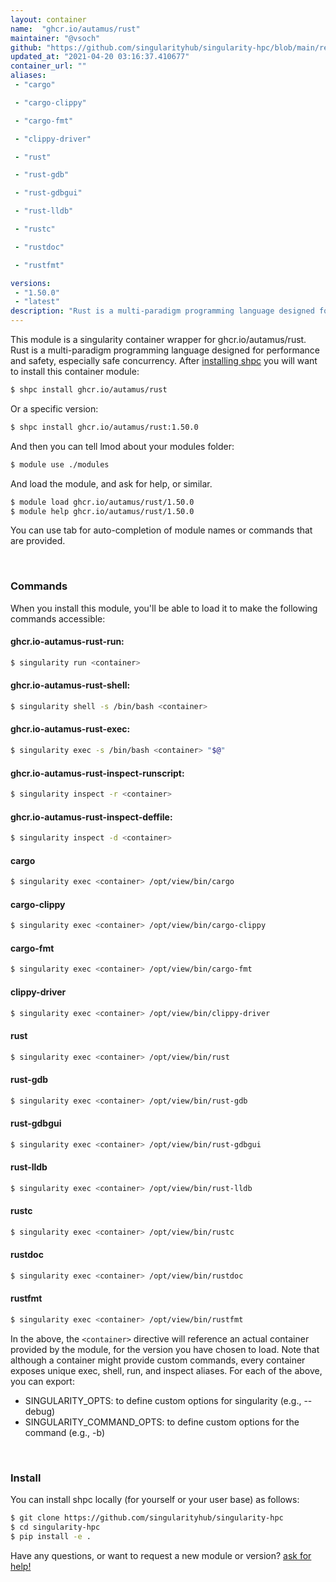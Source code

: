 ```yaml
---
layout: container
name:  "ghcr.io/autamus/rust"
maintainer: "@vsoch"
github: "https://github.com/singularityhub/singularity-hpc/blob/main/registry/ghcr.io/autamus/rust/container.yaml"
updated_at: "2021-04-20 03:16:37.410677"
container_url: ""
aliases:
 - "cargo"

 - "cargo-clippy"

 - "cargo-fmt"

 - "clippy-driver"

 - "rust"

 - "rust-gdb"

 - "rust-gdbgui"

 - "rust-lldb"

 - "rustc"

 - "rustdoc"

 - "rustfmt"

versions:
 - "1.50.0"
 - "latest"
description: "Rust is a multi-paradigm programming language designed for performance and safety, especially safe concurrency."
---
```


This module is a singularity container wrapper for ghcr.io/autamus/rust.
Rust is a multi-paradigm programming language designed for performance and safety, especially safe concurrency.
After [installing shpc](#install) you will want to install this container module:

```bash
$ shpc install ghcr.io/autamus/rust
```

Or a specific version:

```bash
$ shpc install ghcr.io/autamus/rust:1.50.0
```

And then you can tell lmod about your modules folder:

```bash
$ module use ./modules
```

And load the module, and ask for help, or similar.

```bash
$ module load ghcr.io/autamus/rust/1.50.0
$ module help ghcr.io/autamus/rust/1.50.0
```

You can use tab for auto-completion of module names or commands that are provided.

<br>

### Commands

When you install this module, you'll be able to load it to make the following commands accessible:

#### ghcr.io-autamus-rust-run:

```bash
$ singularity run <container>
```

#### ghcr.io-autamus-rust-shell:

```bash
$ singularity shell -s /bin/bash <container>
```

#### ghcr.io-autamus-rust-exec:

```bash
$ singularity exec -s /bin/bash <container> "$@"
```

#### ghcr.io-autamus-rust-inspect-runscript:

```bash
$ singularity inspect -r <container>
```

#### ghcr.io-autamus-rust-inspect-deffile:

```bash
$ singularity inspect -d <container>
```


#### cargo
       
```bash
$ singularity exec <container> /opt/view/bin/cargo
```


#### cargo-clippy
       
```bash
$ singularity exec <container> /opt/view/bin/cargo-clippy
```


#### cargo-fmt
       
```bash
$ singularity exec <container> /opt/view/bin/cargo-fmt
```


#### clippy-driver
       
```bash
$ singularity exec <container> /opt/view/bin/clippy-driver
```


#### rust
       
```bash
$ singularity exec <container> /opt/view/bin/rust
```


#### rust-gdb
       
```bash
$ singularity exec <container> /opt/view/bin/rust-gdb
```


#### rust-gdbgui
       
```bash
$ singularity exec <container> /opt/view/bin/rust-gdbgui
```


#### rust-lldb
       
```bash
$ singularity exec <container> /opt/view/bin/rust-lldb
```


#### rustc
       
```bash
$ singularity exec <container> /opt/view/bin/rustc
```


#### rustdoc
       
```bash
$ singularity exec <container> /opt/view/bin/rustdoc
```


#### rustfmt
       
```bash
$ singularity exec <container> /opt/view/bin/rustfmt
```



In the above, the `<container>` directive will reference an actual container provided
by the module, for the version you have chosen to load. Note that although a container
might provide custom commands, every container exposes unique exec, shell, run, and
inspect aliases. For each of the above, you can export:

 - SINGULARITY_OPTS: to define custom options for singularity (e.g., --debug)
 - SINGULARITY_COMMAND_OPTS: to define custom options for the command (e.g., -b)

<br>
  
### Install

You can install shpc locally (for yourself or your user base) as follows:

```bash
$ git clone https://github.com/singularityhub/singularity-hpc
$ cd singularity-hpc
$ pip install -e .
```

Have any questions, or want to request a new module or version? [ask for help!](https://github.com/singularityhub/singularity-hpc/issues)